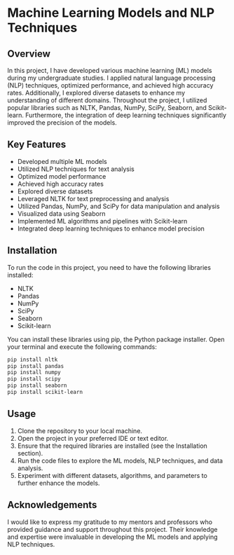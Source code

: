 # Machine Learning Models and NLP Techniques

## Overview
In this project, I have developed various machine learning (ML) models during my undergraduate studies. I applied natural language processing (NLP) techniques, optimized performance, and achieved high accuracy rates. Additionally, I explored diverse datasets to enhance my understanding of different domains. Throughout the project, I utilized popular libraries such as NLTK, Pandas, NumPy, SciPy, Seaborn, and Scikit-learn. Furthermore, the integration of deep learning techniques significantly improved the precision of the models.

## Key Features
- Developed multiple ML models
- Utilized NLP techniques for text analysis
- Optimized model performance
- Achieved high accuracy rates
- Explored diverse datasets
- Leveraged NLTK for text preprocessing and analysis
- Utilized Pandas, NumPy, and SciPy for data manipulation and analysis
- Visualized data using Seaborn
- Implemented ML algorithms and pipelines with Scikit-learn
- Integrated deep learning techniques to enhance model precision

## Installation
To run the code in this project, you need to have the following libraries installed:
- NLTK
- Pandas
- NumPy
- SciPy
- Seaborn
- Scikit-learn

You can install these libraries using pip, the Python package installer. Open your terminal and execute the following commands:

```bash
pip install nltk
pip install pandas
pip install numpy
pip install scipy
pip install seaborn
pip install scikit-learn
```

## Usage
1. Clone the repository to your local machine.
2. Open the project in your preferred IDE or text editor.
3. Ensure that the required libraries are installed (see the Installation section).
4. Run the code files to explore the ML models, NLP techniques, and data analysis.
5. Experiment with different datasets, algorithms, and parameters to further enhance the models.

## Acknowledgements
I would like to express my gratitude to my mentors and professors who provided guidance and support throughout this project. Their knowledge and expertise were invaluable in developing the ML models and applying NLP techniques.
